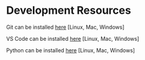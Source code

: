 # Development Resources

Git can be installed [here](https://git-scm.org/downloads) [Linux, Mac, Windows]

VS Code can be installed [here](https://code.visualstudio.com/Download) [Linux, Mac, Windows]

Python can be installed [here](https://python.org/downloads) [Linux, Mac, Windows]
